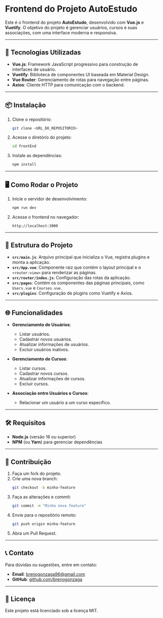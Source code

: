 # Frontend do Projeto AutoEstudo

Este é o frontend do projeto **AutoEstudo**, desenvolvido com **Vue.js** e **Vuetify**. O objetivo do projeto é gerenciar usuários, cursos e suas associações, com uma interface moderna e responsiva.

---

## 🚀 Tecnologias Utilizadas

- **Vue.js**: Framework JavaScript progressivo para construção de interfaces de usuário.
- **Vuetify**: Biblioteca de componentes UI baseada em Material Design.
- **Vue Router**: Gerenciamento de rotas para navegação entre páginas.
- **Axios**: Cliente HTTP para comunicação com o backend.

---

## 📦 Instalação

1. Clone o repositório:
   ```bash
   git clone <URL_DO_REPOSITORIO>
   ```

2. Acesse o diretório do projeto:
   ```bash
   cd frontEnd
   ```

3. Instale as dependências:
   ```bash
   npm install
   ```

---

## 🖥️ Como Rodar o Projeto

1. Inicie o servidor de desenvolvimento:
   ```bash
   npm run dev
   ```

2. Acesse o frontend no navegador:
   ```
   http://localhost:3000
   ```

---

## 📂 Estrutura do Projeto

- **`src/main.js`**: Arquivo principal que inicializa o Vue, registra plugins e monta a aplicação.
- **`src/App.vue`**: Componente raiz que contém o layout principal e o `<router-view>` para renderizar as páginas.
- **`src/router/index.js`**: Configuração das rotas da aplicação.
- **`src/pages`**: Contém os componentes das páginas principais, como `Users.vue` e `Courses.vue`.
- **`src/plugins`**: Configuração de plugins como Vuetify e Axios.

---

## 🌐 Funcionalidades

- **Gerenciamento de Usuários**:
  - Listar usuários.
  - Cadastrar novos usuários.
  - Atualizar informações de usuários.
  - Excluir usuários inativos.

- **Gerenciamento de Cursos**:
  - Listar cursos.
  - Cadastrar novos cursos.
  - Atualizar informações de cursos.
  - Excluir cursos.

- **Associação entre Usuários e Cursos**:
  - Relacionar um usuário a um curso específico.

---

## 🛠️ Requisitos

- **Node.js** (versão 16 ou superior)
- **NPM** (ou **Yarn**) para gerenciar dependências

---

## 🤝 Contribuição

1. Faça um fork do projeto.
2. Crie uma nova branch:
   ```bash
   git checkout -b minha-feature
   ```
3. Faça as alterações e commit:
   ```bash
   git commit -m "Minha nova feature"
   ```
4. Envie para o repositório remoto:
   ```bash
   git push origin minha-feature
   ```
5. Abra um Pull Request.

---

## 📞 Contato

Para dúvidas ou sugestões, entre em contato:

- **Email**: brenogonzaga96@gmail.com
- **GitHub**: [github.com/brenogonzaga](https://github.com/brenogonzaga)

---

## 📜 Licença

Este projeto está licenciado sob a licença MIT.